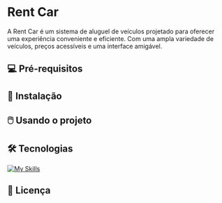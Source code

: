 # Rent Car

A Rent Car é um sistema de aluguel de veículos projetado para oferecer uma experiência conveniente e eficiente. Com uma ampla variedade de veículos, preços acessíveis e uma interface amigável.

## :computer: Pré-requisitos

## :rocket: Instalação

## :computer_mouse: Usando o projeto

## :hammer_and_wrench: Tecnologias

[![My Skills](https://skillicons.dev/icons?i=react,ts,nodejs,prisma,sqlite,tailwind,figma&theme=dark)](https://skillicons.dev)

## :bookmark_tabs: Licença
